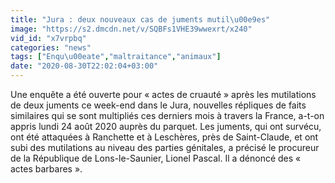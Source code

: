 ```yaml
---
title: "Jura : deux nouveaux cas de juments mutil\u00e9es"
image: "https://s2.dmcdn.net/v/SQBFs1VHE39wwexrt/x240"
vid_id: "x7vrpbq"
categories: "news"
tags: ["Enqu\u00eate","maltraitance","animaux"]
date: "2020-08-30T22:02:04+03:00"
---
```

Une enquête a été ouverte pour « actes de cruauté » après les mutilations de deux juments ce week-end dans le Jura, nouvelles répliques de faits similaires qui se sont multipliés ces derniers mois à travers la France, a-t-on appris lundi 24 août 2020 auprès du parquet. Les juments, qui ont survécu, ont été attaquées à Ranchette et à Leschères, près de Saint-Claude, et ont subi des mutilations au niveau des parties génitales, a précisé le procureur de la République de Lons-le-Saunier, Lionel Pascal. Il a dénoncé des « actes barbares ».  <br>

